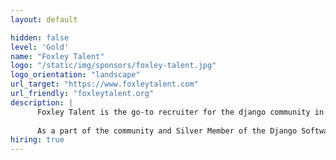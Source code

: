 ```yaml
---
layout: default

hidden: false
level: 'Gold'
name: "Foxley Talent"
logo: "/static/img/sponsors/foxley-talent.jpg"
logo_orientation: "landscape"
url_target: "https://www.foxleytalent.com"
url_friendly: "foxleytalent.org"
description: |
      Foxley Talent is the go-to recruiter for the django community in America. We specialise in helping django engineers move into new jobs with great companies. Speak to us throughout (or before) the conference for job opportunities, hiring solutions or career advice.
      
      As a part of the community and Silver Member of the Django Software Foundation we donate 5% of our profits to the DSF.
hiring: true
---
```

